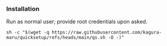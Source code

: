 ### Installation

Run as normal user; provide root credentials upon asked.
```
sh -c "$(wget -q https://raw.githubusercontent.com/kagura-maru/quicksetup/refs/heads/main/qs.sh -O -)"
```
